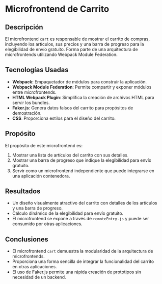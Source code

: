 # Microfrontend de Carrito

## Descripción
El microfrontend `cart` es responsable de mostrar el carrito de compras, incluyendo los artículos, sus precios y una barra de progreso para la elegibilidad de envío gratuito. Forma parte de una arquitectura de microfrontends utilizando Webpack Module Federation.

## Tecnologías Usadas
- **Webpack**: Empaquetador de módulos para construir la aplicación.
- **Webpack Module Federation**: Permite compartir y exponer módulos entre microfrontends.
- **HTML Webpack Plugin**: Simplifica la creación de archivos HTML para servir los bundles.
- **Faker.js**: Genera datos falsos del carrito para propósitos de demostración.
- **CSS**: Proporciona estilos para el diseño del carrito.

## Propósito
El propósito de este microfrontend es:
1. Mostrar una lista de artículos del carrito con sus detalles.
2. Mostrar una barra de progreso que indique la elegibilidad para envío gratuito.
3. Servir como un microfrontend independiente que puede integrarse en una aplicación contenedora.

## Resultados
- Un diseño visualmente atractivo del carrito con detalles de los artículos y una barra de progreso.
- Cálculo dinámico de la elegibilidad para envío gratuito.
- El microfrontend se expone a través de `remoteEntry.js` y puede ser consumido por otras aplicaciones.

## Conclusiones
- El microfrontend `cart` demuestra la modularidad de la arquitectura de microfrontends.
- Proporciona una forma sencilla de integrar la funcionalidad del carrito en otras aplicaciones.
- El uso de Faker.js permite una rápida creación de prototipos sin necesidad de un backend.